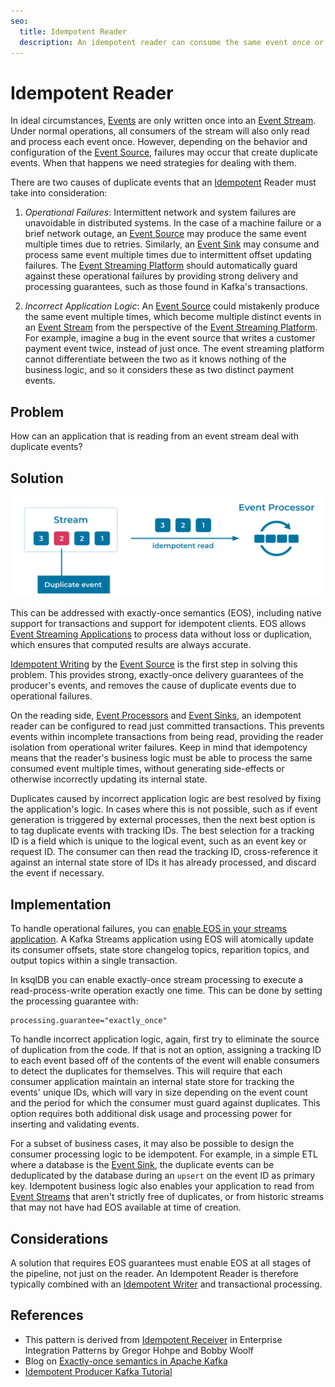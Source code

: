 ```yaml
---
seo:
  title: Idempotent Reader
  description: An idempotent reader can consume the same event once or multiple times, and it will have the same effect.
---
```


# Idempotent Reader

In ideal circumstances, [Events](../event/event.md) are only written once into an [Event Stream](../event-stream/event-stream.md). Under normal operations, all consumers of the stream will also only read and process each event once. However, depending on the behavior and configuration of the [Event Source](../event-source/event-source.md), failures may occur that create duplicate events. When that happens we need strategies for dealing with them.

There are two causes of duplicate events that an [Idempotent](https://en.wikipedia.org/wiki/Idempotence) Reader must take into consideration:

1. *Operational Failures*: Intermittent network and system failures are unavoidable in distributed systems. In the case of a machine failure or a brief network outage, an [Event Source](../event-source/event-source.md) may produce the same event multiple times due to retries. Similarly, an [Event Sink](../event-sink/event-sink.md) may consume and process same event multiple times due to intermittent offset updating failures. The [Event Streaming Platform](../event-stream/event-streaming-platform.md) should automatically guard against these operational failures by providing strong delivery and processing guarantees, such as those found in Kafka's transactions.

2. *Incorrect Application Logic*: An [Event Source](../event-source/event-source.md) could mistakenly produce the same event multiple times, which become multiple distinct events in an [Event Stream](../event-stream/event-stream.md) from the perspective of the [Event Streaming Platform](../event-stream/event-streaming-platform.md). For example, imagine a bug in the event source that writes a customer payment event twice, instead of just once. The event streaming platform cannot differentiate between the two as it knows nothing of the business logic, and so it considers these as two distinct payment events.

## Problem
How can an application that is reading from an event stream deal with duplicate events?

## Solution
![idempotent-reader](../img/idempotent-reader.svg)

This can be addressed with exactly-once semantics (EOS), including native support for transactions and support for idempotent clients.
EOS allows [Event Streaming Applications](../event-processing/event-processing-application.md) to process data without loss or duplication, which ensures that computed results are always accurate. 

[Idempotent Writing](idempotent-writer.md) by the [Event Source](../event-source/event-source.md) is the first step in solving this problem. This provides strong, exactly-once delivery guarantees of the producer's events, and removes the cause of duplicate events due to operational failures.

On the reading side, [Event Processors](../event-processing/event-processor.md) and [Event Sinks](../event-sink/event-sink.md), an idempotent reader can be configured to read just committed transactions. This prevents events within incomplete transactions from being read, providing the reader isolation from operational writer failures. Keep in mind that idempotency means that the reader's business logic must be able to process the same consumed event multiple times, without generating side-effects or otherwise incorrectly updating its internal state. 

Duplicates caused by incorrect application logic are best resolved by fixing the application's logic. In cases where this is not possible, such as if event generation is triggered by external processes, then the next best option is to tag duplicate events with tracking IDs. The best selection for a tracking ID is a field which is unique to the logical event, such as an event key or request ID. The consumer can then read the tracking ID, cross-reference it against an internal state store of IDs it has already processed, and discard the event if necessary.


## Implementation
To handle operational failures, you can [enable EOS in your streams application](https://www.confluent.io/blog/enabling-exactly-once-kafka-streams/). A Kafka Streams application using EOS will atomically update its consumer offsets, state store changelog topics, reparition topics, and output topics within a single transaction.

In ksqlDB you can enable exactly-once stream processing to execute a read-process-write operation exactly one time. This can be done by setting the processing guarantee with:

```
processing.guarantee="exactly_once"
``` 

To handle incorrect application logic, again, first try to eliminate the source of duplication from the code. If that is not an option, assigning a tracking ID to each event based off of the contents of the event will enable consumers to detect the duplicates for themselves. This will require that each consumer application maintain an internal state store for tracking the events' unique IDs, which will vary in size depending on the event count and the period for which the consumer must guard against duplicates. This option requires both additional disk usage and processing power for inserting and validating events.

For a subset of business cases, it may also be possible to design the consumer processing logic to be idempotent. For example, in a simple ETL where a database is the [Event Sink](../event-sink/event-sink.md), the duplicate events can be deduplicated by the database during an `upsert` on the event ID as primary key. Idempotent business logic also enables your application to read from [Event Streams](../event-stream/event-stream.md) that aren't strictly free of duplicates, or from historic streams that may not have had EOS available at time of creation.

## Considerations
A solution that requires EOS guarantees must enable EOS at all stages of the pipeline, not just on the reader. An Idempotent Reader is therefore typically combined with an [Idempotent Writer](../event-processing/idempotent-writer.md) and transactional processing.

## References
* This pattern is derived from [Idempotent Receiver](https://www.enterpriseintegrationpatterns.com/patterns/messaging/IdempotentReceiver.html) in Enterprise Integration Patterns by Gregor Hohpe and Bobby Woolf
* Blog on [Exactly-once semantics in Apache Kafka](https://www.confluent.io/blog/simplified-robust-exactly-one-semantics-in-kafka-2-5/)
* [Idempotent Producer Kafka Tutorial](https://kafka-tutorials.confluent.io/message-ordering/kafka.html)
